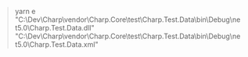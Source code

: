 > yarn e "C:\Dev\Charp\vendor\Charp.Core\test\Charp.Test.Data\bin\Debug\net5.0\Charp.Test.Data.dll" "C:\Dev\Charp\vendor\Charp.Core\test\Charp.Test.Data\bin\Debug\net5.0\Charp.Test.Data.xml"